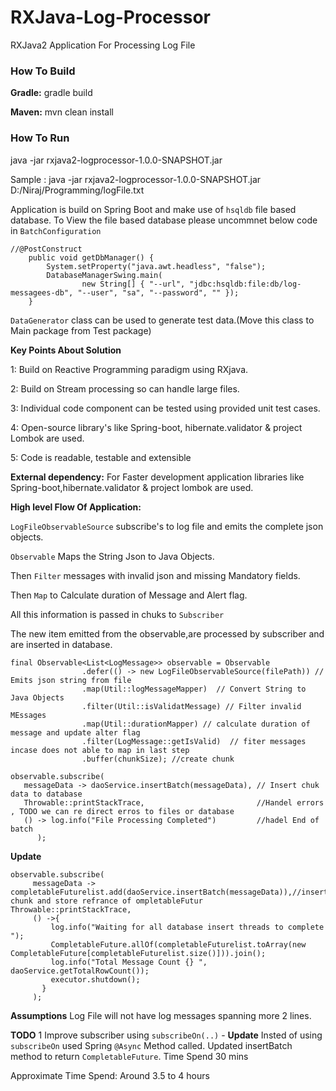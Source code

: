 # RXJava-Log-Processor
RXJava2 Application For Processing Log File

### How To Build ### 
**Gradle:** gradle build 

**Maven:**  mvn clean install

### How To Run ###

java -jar rxjava2-logprocessor-1.0.0-SNAPSHOT.jar <File-Path>

Sample : java -jar rxjava2-logprocessor-1.0.0-SNAPSHOT.jar D:/Niraj/Programming/logFile.txt 

Application is build on Spring Boot and make use of `hsqldb` file based database. To View the file based database please uncommnet below code in `BatchConfiguration`

```
//@PostConstruct
	public void getDbManager() {
		System.setProperty("java.awt.headless", "false");
		DatabaseManagerSwing.main(
				new String[] { "--url", "jdbc:hsqldb:file:db/log-messagees-db", "--user", "sa", "--password", "" });
	}
```

`DataGenerator` class can be used to generate test data.(Move this class to Main package from Test package)

**Key Points About Solution** 

1: Build on Reactive Programming paradigm using RXjava.

2: Build on Stream processing so can handle large files.

3: Individual code component can be tested using provided unit test cases. 

4: Open-source library's like Spring-boot, hibernate.validator & project Lombok are used. 

5: Code is readable, testable and extensible 

**External dependency:** For Faster development application libraries like  Spring-boot,hibernate.validator & project lombok are used.

**High level Flow Of Application:**

`LogFileObservableSource` subscribe's to log file and emits the complete json objects. 

 `Observable` Maps the String Json to Java Objects. 
 
 Then `Filter` messages with invalid json and missing Mandatory fields.
 
 Then `Map` to Calculate duration of Message and Alert flag.      
 
 All this information is passed in chuks to `Subscriber`
 
The new item emitted from the observable,are processed by subscriber and are inserted in database.

```
final Observable<List<LogMessage>> observable = Observable
				.defer(() -> new LogFileObservableSource(filePath)) // Emits json string from file
				.map(Util::logMessageMapper)  // Convert String to Java Objects 
				.filter(Util::isValidatMessage) // Filter invalid MEssages 
				.map(Util::durationMapper) // calculate duration of message and update alter flag
				.filter(LogMessage::getIsValid)  // fiter messages incase does not able to map in last step
				.buffer(chunkSize); //create chunk
```

```
observable.subscribe(
   messageData -> daoService.insertBatch(messageData), // Insert chuk data to database 
   Throwable::printStackTrace,                         //Handel errors , TODO we can re direct erros to files or database 
   () -> log.info("File Processing Completed")         //hadel End of batch 
	  );
```
**Update** 
```
observable.subscribe(
     messageData -> completableFuturelist.add(daoService.insertBatch(messageData)),//insert chunk and store refrance of ompletableFutur	      Throwable::printStackTrace,						  
     () ->{	
	     log.info("Waiting for all database insert threads to complete  ");
	     CompletableFuture.allOf(completableFuturelist.toArray(new CompletableFuture[completableFuturelist.size()])).join();
	     log.info("Total Message Count {} ", daoService.getTotalRowCount());
	     executor.shutdown();
	   }
     );
```

**Assumptions** Log File will not have log messages spanning more 2 lines.  

**TODO**
1 Improve subscriber using `subscribeOn(..)` - **Update** Insted of using `subscribeOn` used Spring `@Async` Method called. Updated insertBatch method to return `CompletableFuture`. Time Spend 30 mins     


Approximate Time Spend: Around 3.5 to 4 hours




